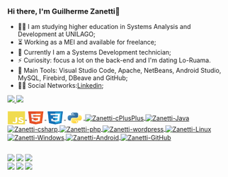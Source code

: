 ### Hi there, I'm Guilherme Zanetti👋

- 👨‍💻 I am studying higher education in Systems Analysis and Development at UNILAGO;
- ⏳ Working as a MEI and available for freelance;
- 🌱 Currently I am a Systems Development technician;
- ⚡ Curiosity: focus a lot on the back-end and I'm dating Lo-Ruama. 
- 🎒 Main Tools: Visual Studio Code, Apache, NetBeans, Android Studio, MySQL, Firebird, DBeave and GitHub;
- 🙋‍♂️ Social Networks:[Linkedin](https://www.linkedin.com/in/guilherme-talhari-zanetti-206701202/);

<!--Parte dos quadros-->
<div>
  <a href="https://github.com/Zanetti-Programmer">
    <img height="180em" src="https://github-readme-stats.vercel.app/api?username=Zanetti-Programmer&show_icons=true&theme=transparent"/>
      <img height="180em" src="https://github-readme-stats.vercel.app/api/top-langs/?username=Zanetti-Programmer&layout=compact&theme=transparent"/>
</div>
  
  <!--Parte dos incones-->
<div style="display: inline_block"><br>
  <img align="center" alt="Zanetti-Js" height="30" width="40" src="https://raw.githubusercontent.com/devicons/devicon/master/icons/javascript/javascript-plain.svg">
  <img align="center" alt="Zanetti-HTML" height="30" width="40" src="https://raw.githubusercontent.com/devicons/devicon/master/icons/html5/html5-original.svg">
  <img align="center" alt="Zanetti-CSS" height="30" width="40" src="https://raw.githubusercontent.com/devicons/devicon/master/icons/css3/css3-original.svg">
  <img align="center" alt="Zanetti-Python" height="30" width="40" src="https://raw.githubusercontent.com/devicons/devicon/master/icons/python/python-original.svg">
  <img align="center" alt="Zanetti-cPlusPlus" height="30" width="40" src="https://icongr.am/devicon/cplusplus-original.svg?size=128&color=currentColor">
  <img align="center" alt="Zanetti-Java" height="30" width="40" src="https://icongr.am/devicon/java-original.svg?size=128&color=currentColor">
  <img align="center" alt="Zanetti-csharp" height="30" width="40" src="https://icongr.am/devicon/csharp-original.svg?size=128&color=currentColor">
  <img align="center" alt="Zanetti-php" height="30" width="40" src="https://icongr.am/devicon/php-original.svg?size=125&color=currentColor">
  <img align="center" alt="Zanetti-wordpress" height="30" width="40" src="https://icongr.am/devicon/wordpress-original.svg?size=125&color=currentColor">
  <img align="center" alt="Zanetti-Linux" height="30" width="40" src="https://icongr.am/devicon/linux-plain.svg?size=128&color=ffffff">
  <img align="center" alt="Zanetti-Windows" height="30" width="40" src="https://icongr.am/devicon/windows8-original.svg?size=128&color=currentColor">
  <img align="center" alt="Zanetti-Android" height="30" width="40" src="https://icongr.am/devicon/android-original.svg?size=128&color=currentColor">
  <img align="center" alt="Zanetti-GitHub" height="30" width="40" src="https://icongr.am/octicons/mark-github.svg?size=128&color=ffffff">
</div>

              
  
  ##
  
  <!--Parte dos incones com links-->
<div> 
  <a href = "mailto:guilhermetalharizanetti@gmail.com"><img src="https://img.shields.io/badge/Gmail-D14836?style=for-the-badge&logo=gmail&logoColor=white" target="_blank"></a>
  <a href="https://www.linkedin.com/in/guilherme-talhari-zanetti-206701202/" target="_blank"><img src="https://img.shields.io/badge/-LinkedIn-%230077B5?style=for-the-badge&logo=linkedin&logoColor=white" target="_blank"></a> 
  <a href="https://github.com/Zanetti-Programmer" target="_blank"><img src="https://img.shields.io/badge/GitHub-100000?style=for-the-badge&logo=github&logoColor=white" target="_blank"></a> 
</div>
  <a href="https://steamcommunity.com/id/Zanetti-Programmer" target="_blank"><img src="https://img.shields.io/badge/Steam-000000?style=for-the-badge&logo=steam&logoColor=white" target="_blank"></a> 
  <a href="https://steamcommunity.com/id/Zanetti-Programmer" target="_blank"><img src="https://img.shields.io/badge/Counter_Strike-000000?style=for-the-badge&logo=counter-strike&logoColor=white" target="_blank"></a> 
  <a href="https://open.spotify.com/user/zzanettezz" target="_blank"><img src="https://img.shields.io/badge/Spotify-1ED760?&style=for-the-badge&logo=spotify&logoColor=white" target="_blank"></a> 
</div>
